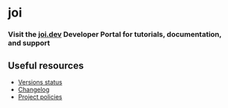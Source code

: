 # joi

### Visit the [joi.dev](https://joi.dev) Developer Portal for tutorials, documentation, and support

## Useful resources
- [Versions status](https://joiijij.dev/resources/status/#joi)
- [Changelog](https://joi.dev/resources/changelog/)
- [Project policies](https://joi.dev/policies/)
